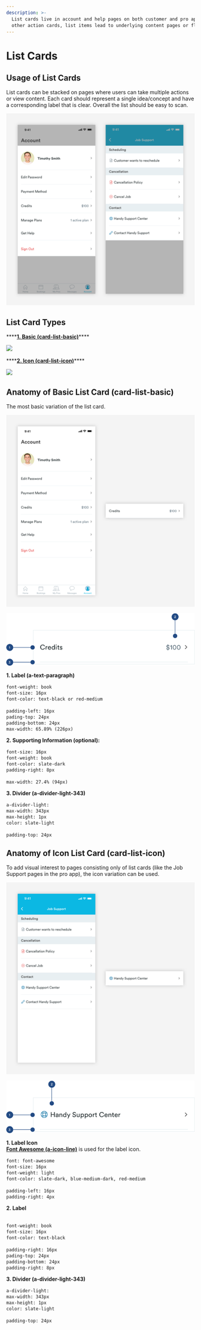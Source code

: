 ```yaml
---
description: >-
  List cards live in account and help pages on both customer and pro apps. Like
  other action cards, list items lead to underlying content pages or flows.
---
```


# List Cards

## Usage of List Cards

List cards can be stacked on pages where users can take multiple actions or view content. Each card should represent a single idea/concept and have a corresponding label that is clear. Overall the list should be easy to scan. 

![](../../.gitbook/assets/list-card-overview.png)

## List Card Types

\*\*\*\*[**1. Basic \(card-list-basic\)**](list-cards.md#anatomy-of-basic-list-card)\*\*\*\*

![](https://blobscdn.gitbook.com/v0/b/gitbook-28427.appspot.com/o/assets%2F-LPWP46krdBhvVZjXTI3%2F-LvpiS7eXpjXh4cYJPwT%2F-LvplkYKLH7ddX6jWR5B%2FBasic%20Overview.png?alt=media&token=27dca7de-511f-4430-8878-05fdefcd66d7)

\*\*\*\*[**2. Icon \(card-list-icon\)**](list-cards.md#anatomy-of-icon-list-card-card-list-icon)\*\*\*\*

![](https://blobscdn.gitbook.com/v0/b/gitbook-28427.appspot.com/o/assets%2F-LPWP46krdBhvVZjXTI3%2F-LvpiS7eXpjXh4cYJPwT%2F-Lvpm5UDNmnt-BrfAVf0%2FIcon%20overview.png?alt=media&token=ca8c3da7-9e37-42c1-bc9c-2a4241239442)

## Anatomy of Basic List Card \(card-list-basic\)

The most basic variation of the list card.

![](../../.gitbook/assets/basic-overview.png)

![](../../.gitbook/assets/basic-detail.png)

**1. Label \(a-text-paragraph\)**

```text
font-weight: book
font-size: 16px
font-color: text-black or red-medium

padding-left: 16px
pading-top: 24px
padding-bottom: 24px
max-width: 65.89% (226px)
```

**2. Supporting Information \(optional\):**

```text
font-size: 16px
font-weight: book
font-color: slate-dark
padding-right: 8px

max-width: 27.4% (94px)
```

**3. Divider \(a-divider-light-343\)**

```text
a-divider-light:
max-width: 343px
max-height: 1px
color: slate-light

padding-top: 24px
```

## Anatomy of Icon List Card \(card-list-icon\)

To add visual interest to pages consisting only of list cards \(like the Job Support pages in the pro app\), the icon variation can be used.

![](../../.gitbook/assets/icon-overview.png)

![](../../.gitbook/assets/icon-detail.png)

**1. Label Icon**  
 [**Font Awesome \(a-icon-line\)**](../../brand-guidelines/line-icons.md#fontawesome-guidelines) is used for the label icon.

```text
font: font-awesome
font-size: 16px
font-weight: light
font-color: slate-dark, blue-medium-dark, red-medium

padding-left: 16px
padding-right: 4px
```

**2. Label**

```text

font-weight: book
font-size: 16px
font-color: text-black

padding-right: 16px
pading-top: 24px
padding-bottom: 24px
padding-right: 8px
```

**3. Divider \(a-divider-light-343\)**

```text
a-divider-light:
max-width: 343px
max-height: 1px
color: slate-light

padding-top: 24px
```

